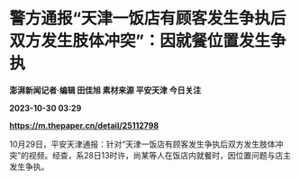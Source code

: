 # 警方通报“天津一饭店有顾客发生争执后双方发生肢体冲突”：因就餐位置发生争执
**澎湃新闻记者·编辑 田佳旭 素材来源 平安天津 今日关注**

**2023-10-30 03:29**

**https://m.thepaper.cn/detail/25112798**

10月29日，平安天津通报：针对“天津一饭店有顾客发生争执后双方发生肢体冲突”的视频。经查，系28日13时许，尚某等人在饭店内就餐时，因位置问题与店主发生争执。